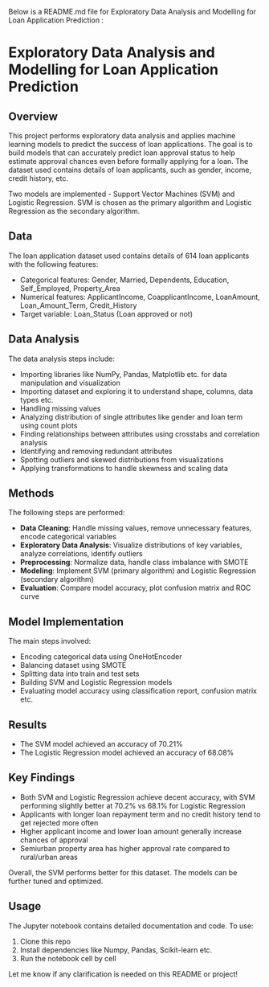  Below is a README.md file for Exploratory Data Analysis and Modelling for Loan Application Prediction :

# Exploratory Data Analysis and Modelling for Loan Application Prediction

## Overview
This project performs exploratory data analysis and applies machine learning models to predict the success of loan applications.
The goal is to build models that can accurately predict loan approval status to help estimate approval chances even before formally applying for a loan.
The dataset used contains details of loan applicants, such as gender, income, credit history, etc. 

Two models are implemented - Support Vector Machines (SVM) and Logistic Regression. SVM is chosen as the primary algorithm and Logistic Regression as the secondary algorithm.

## Data
The loan application dataset used contains details of 614 loan applicants with the following features:

- Categorical features: Gender, Married, Dependents, Education, Self_Employed, Property_Area  
- Numerical features: ApplicantIncome, CoapplicantIncome, LoanAmount, Loan_Amount_Term, Credit_History
- Target variable: Loan_Status (Loan approved or not)

## Data Analysis
The data analysis steps include:

- Importing libraries like NumPy, Pandas, Matplotlib etc. for data manipulation and visualization
- Importing dataset and exploring it to understand shape, columns, data types etc. 
- Handling missing values 
- Analyzing distribution of single attributes like gender and loan term using count plots
- Finding relationships between attributes using crosstabs and correlation analysis 
- Identifying and removing redundant attributes
- Spotting outliers and skewed distributions from visualizations
- Applying transformations to handle skewness and scaling data

## Methods
The following steps are performed:

- **Data Cleaning**: Handle missing values, remove unnecessary features, encode categorical variables
- **Exploratory Data Analysis**: Visualize distributions of key variables, analyze correlations, identify outliers
- **Preprocessing**: Normalize data, handle class imbalance with SMOTE 
- **Modeling**: Implement SVM (primary algorithm) and Logistic Regression (secondary algorithm)
- **Evaluation**: Compare model accuracy, plot confusion matrix and ROC curve

## Model Implementation
The main steps involved:

- Encoding categorical data using OneHotEncoder
- Balancing dataset using SMOTE 
- Splitting data into train and test sets
- Building SVM and Logistic Regression models
- Evaluating model accuracy using classification report, confusion matrix etc.

## Results
- The SVM model achieved an accuracy of 70.21% 
- The Logistic Regression model achieved an accuracy of 68.08%

## Key Findings

- Both SVM and Logistic Regression achieve decent accuracy, with SVM performing slightly better at 70.2% vs 68.1% for Logistic Regression
- Applicants with longer loan repayment term and no credit history tend to get rejected more often 
- Higher applicant income and lower loan amount generally increase chances of approval
- Semiurban property area has higher approval rate compared to rural/urban areas

Overall, the SVM performs better for this dataset. The models can be further tuned and optimized.

## Usage
The Jupyter notebook contains detailed documentation and code. 
To use:
1. Clone this repo
2. Install dependencies like Numpy, Pandas, Scikit-learn etc.  
3. Run the notebook cell by cell

Let me know if any clarification is needed on this README or project!
